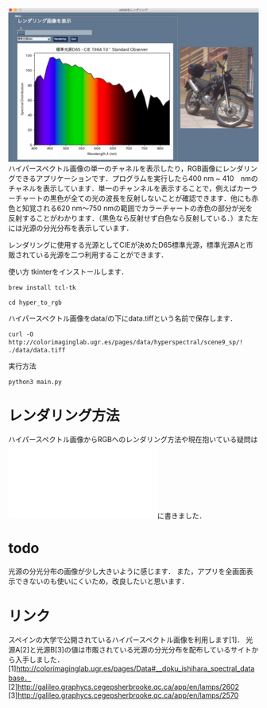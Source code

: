 ![1](readme_images/readme_img.png)
ハイパースペクトル画像の単一のチャネルを表示したり，RGB画像にレンダリングできるアプリケーションです．プログラムを実行したら400 nm ~ 410　nmのチャネルを表示しています．単一のチャンネルを表示することで，例えばカーラーチャートの黒色が全ての光の波長を反射しないことが確認できます．他にも赤色と知覚される620 nm〜750 nmの範囲でカラーチャートの赤色の部分が光を反射することがわかります．（黒色なら反射せず白色なら反射している．）また左には光源の分光分布を表示しています．

レンダリングに使用する光源としてCIEが決めたD65標準光源，標準光源Aと市販されている光源を二つ利用することができます．


使い方
tkinterをインストールします．
```
brew install tcl-tk
```
```
cd hyper_to_rgb
```
ハイパースペクトル画像をdata/の下にdata.tiffという名前で保存します．
```
curl -O http://colorimaginglab.ugr.es/pages/data/hyperspectral/scene9_sp/! ./data/data.tiff
```
実行方法
```
python3 main.py
```
# レンダリング方法
ハイパースペクトル画像からRGBへのレンダリング方法や現在抱いている疑問は![PDF](./hyperspectral.pdf)に書きました．

# todo
光源の分光分布の画像が少し大きいように感じます．
また，アプリを全画面表示できないのも使いにくいため，改良したいと思います．

# リンク
スペインの大学で公開されているハイパースペクトル画像を利用します[1]．
光源A[2]と光源B[3]の値は市販されている光源の分光分布を配布しているサイトから入手しました．
[1]http://colorimaginglab.ugr.es/pages/Data#__doku_ishihara_spectral_database．
[2]http://galileo.graphycs.cegepsherbrooke.qc.ca/app/en/lamps/2602
[3]http://galileo.graphycs.cegepsherbrooke.qc.ca/app/en/lamps/2570


